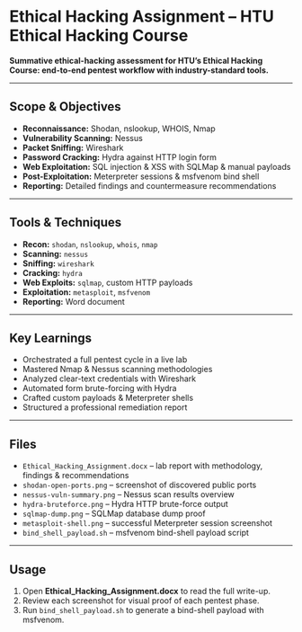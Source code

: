 # Ethical Hacking Assignment – HTU Ethical Hacking Course

**Summative ethical-hacking assessment for HTU’s Ethical Hacking Course: end-to-end pentest workflow with industry-standard tools.**

---

## Scope & Objectives
- **Reconnaissance:** Shodan, nslookup, WHOIS, Nmap  
- **Vulnerability Scanning:** Nessus  
- **Packet Sniffing:** Wireshark  
- **Password Cracking:** Hydra against HTTP login form  
- **Web Exploitation:** SQL injection & XSS with SQLMap & manual payloads  
- **Post-Exploitation:** Meterpreter sessions & msfvenom bind shell  
- **Reporting:** Detailed findings and countermeasure recommendations  

---

## Tools & Techniques
- **Recon:** `shodan`, `nslookup`, `whois`, `nmap`  
- **Scanning:** `nessus`  
- **Sniffing:** `wireshark`  
- **Cracking:** `hydra`  
- **Web Exploits:** `sqlmap`, custom HTTP payloads  
- **Exploitation:** `metasploit`, `msfvenom`  
- **Reporting:** Word document  

---

## Key Learnings
- Orchestrated a full pentest cycle in a live lab  
- Mastered Nmap & Nessus scanning methodologies  
- Analyzed clear-text credentials with Wireshark  
- Automated form brute-forcing with Hydra  
- Crafted custom payloads & Meterpreter shells  
- Structured a professional remediation report  

---

## Files
- `Ethical_Hacking_Assignment.docx` – lab report with methodology, findings & recommendations  
- `shodan-open-ports.png` – screenshot of discovered public ports  
- `nessus-vuln-summary.png` – Nessus scan results overview  
- `hydra-bruteforce.png` – Hydra HTTP brute-force output  
- `sqlmap-dump.png` – SQLMap database dump proof  
- `metasploit-shell.png` – successful Meterpreter session screenshot  
- `bind_shell_payload.sh` – msfvenom bind-shell payload script  

---

## Usage
1. Open **Ethical_Hacking_Assignment.docx** to read the full write-up.  
2. Review each screenshot for visual proof of each pentest phase.  
3. Run `bind_shell_payload.sh` to generate a bind-shell payload with msfvenom.
